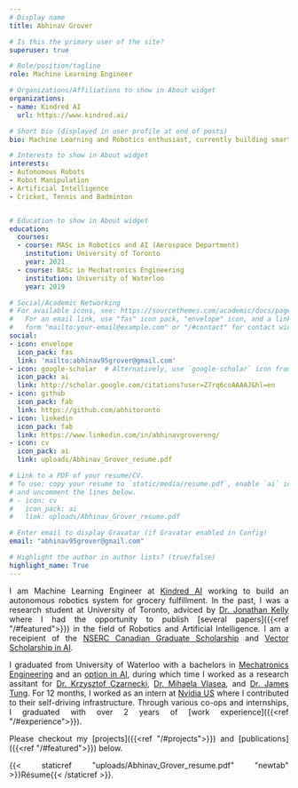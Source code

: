 ```yaml
---
# Display name
title: Abhinav Grover

# Is this the primary user of the site?
superuser: true

# Role/position/tagline
role: Machine Learning Engineer

# Organizations/Affiliations to show in About widget
organizations:
- name: Kindred AI
  url: https://www.kindred.ai/

# Short bio (displayed in user profile at end of posts)
bio: Machine Learning and Robotics enthusiast, currently building smart robots at Kindred AI (San Francisco).

# Interests to show in About widget
interests:
- Autonomous Robots
- Robot Manipulation
- Artificial Intelligence
- Cricket, Tennis and Badminton


# Education to show in About widget
education:
  courses:
  - course: MASc in Robotics and AI (Aerospace Department)
    institution: University of Toronto
    year: 2021
  - course: BASc in Mechatronics Engineering
    institution: University of Waterloo
    year: 2019

# Social/Academic Networking
# For available icons, see: https://sourcethemes.com/academic/docs/page-builder/#icons
#   For an email link, use "fas" icon pack, "envelope" icon, and a link in the
#   form "mailto:your-email@example.com" or "/#contact" for contact widget.
social:
- icon: envelope
  icon_pack: fas
  link: 'mailto:abhinav95grover@gmail.com'
- icon: google-scholar  # Alternatively, use `google-scholar` icon from `ai` icon pack
  icon_pack: ai
  link: http://scholar.google.com/citations?user=Z7rq6coAAAAJ&hl=en
- icon: github
  icon_pack: fab
  link: https://github.com/abhitoronto
- icon: linkedin
  icon_pack: fab
  link: https://www.linkedin.com/in/abhinavgrovereng/
- icon: cv
  icon_pack: ai
  link: uploads/Abhinav_Grover_resume.pdf

# Link to a PDF of your resume/CV.
# To use: copy your resume to `static/media/resume.pdf`, enable `ai` icons in `params.toml`, 
# and uncomment the lines below.
# - icon: cv
#   icon_pack: ai
#   link: uploads/Abhinav_Grover_resume.pdf

# Enter email to display Gravatar (if Gravatar enabled in Config)
email: "abhinav95grover@gmail.com"

# Highlight the author in author lists? (true/false)
highlight_name: True
---
```

<div style="text-align: justify">

I am Machine Learning Engineer at [Kindred AI](https://www.kindred.ai/) working to build an autonomous robotics system for grocery fulfillment. In the past, I was a research student at University of Toronto, adviced by [Dr. Jonathan Kelly](https://starslab.ca/people/) where I had the opportunity to publish [several papers]({{<ref "/#featured">}}) in the field of Robotics and Artificial Intelligence. I am a receipient of the [NSERC Canadian Graduate Scholarship](https://www.nserc-crsng.gc.ca/students-etudiants/pg-cs/cgsm-bescm_eng.asp) and [Vector Scholarship in AI](https://vectorinstitute.ai/scholarship/).

I graduated from University of Waterloo with a bachelors in [Mechatronics Engineering](https://uwaterloo.ca/future-students/programs/mechatronics-engineering) and an [option in AI](https://ugradcalendar.uwaterloo.ca/page/ENG-Artificial-Intelligence-Engineering-Option), during which time I worked as a research assitant for [Dr. Krzysztof Czarnecki](https://gsd.uwaterloo.ca/kczarnec), [Dr. Mihaela Vlasea](https://msam.uwaterloo.ca/team/mihaela-vlasea/), and [Dr. James Tung](https://uwaterloo.ca/mechanical-mechatronics-engineering/profile/j6tung). For 12 months, I worked as an intern at [Nvidia US](https://developer.nvidia.com/drive) where I contributed to their self-driving infrastructure. Through various co-ops and internships, I graduated with over 2 years of [work experience]({{<ref "/#experience">}}).

Please checkout my [projects]({{<ref "/#projects">}}) and [publications]({{<ref "/#featured">}}) below.

{{< staticref "uploads/Abhinav_Grover_resume.pdf" "newtab" >}}Résume{{< /staticref >}}.
</div>

